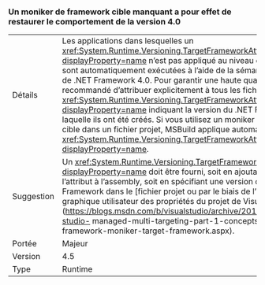 ### <a name="missing-target-framework-moniker-results-in-40-behavior"></a>Un moniker de framework cible manquant a pour effet de restaurer le comportement de la version 4.0

|   |   |
|---|---|
|Détails|Les applications dans lesquelles un <xref:System.Runtime.Versioning.TargetFrameworkAttribute?displayProperty=name> n’est pas appliqué au niveau de l’assembly sont automatiquement exécutées à l’aide de la sémantique (Quirks) de .NET Framework 4.0. Pour garantir une haute qualité, il est recommandé d’attribuer explicitement à tous les fichiers binaires un <xref:System.Runtime.Versioning.TargetFrameworkAttribute?displayProperty=name> indiquant la version du .NET Framework avec laquelle ils ont été créés. Si vous utilisez un moniker de framework cible dans un fichier projet, MSBuild applique automatiquement un <xref:System.Runtime.Versioning.TargetFrameworkAttribute?displayProperty=name>.|
|Suggestion|Un <xref:System.Runtime.Versioning.TargetFrameworkAttribute?displayProperty=name> doit être fourni, soit en ajoutant directement l’attribut à l’assembly, soit en spécifiant une version cible de .Net Framework dans le [fichier projet ou par le biais de l’interface graphique utilisateur des propriétés du projet de Visual Studio](https://blogs.msdn.com/b/visualstudio/archive/2010/05/19/visual-studio- managed-multi-targeting-part-1-concepts-target-framework-moniker-target-framework.aspx).|
|Portée|Majeur|
|Version|4.5|
|Type|Runtime|

